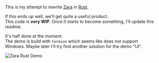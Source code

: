 This is my attempt to rewrite [Zara](https://github.com/vagrod/zara) in [Rust](https://www.rust-lang.org).

If this ends up well, we'll get quite a useful product.\
This code is **very WIP**. Once it starts to become something, I'll update this readme.

It's half done at the moment.\
The demo is build with `termion` which seems like does not support Windows. Maybe later I'll try find another solution for the demo "UI".

![Zara Rust Demo](http://imw.su/zara_rust_001.png)
